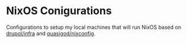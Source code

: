 # NixOS Conigurations

Configurations to setup my local machines that will run NixOS based on
[drupol/infra](https://github.com/drupol/infra) and
[quasigod/nixconfig](https://codeberg.org/quasigod/nixconfig).
